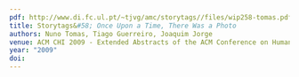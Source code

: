 ```yaml
---
pdf: http://www.di.fc.ul.pt/~tjvg/amc/storytags//files/wip258-tomas.pdf
title: Storytags&#58; Once Upon a Time, There Was a Photo
authors: Nuno Tomas, Tiago Guerreiro, Joaquim Jorge
venue: ACM CHI 2009 - Extended Abstracts of the ACM Conference on Human Factors in Computing Systems. Boston, MA, USA, April, 2009
year: "2009"
doi: 
---
```

